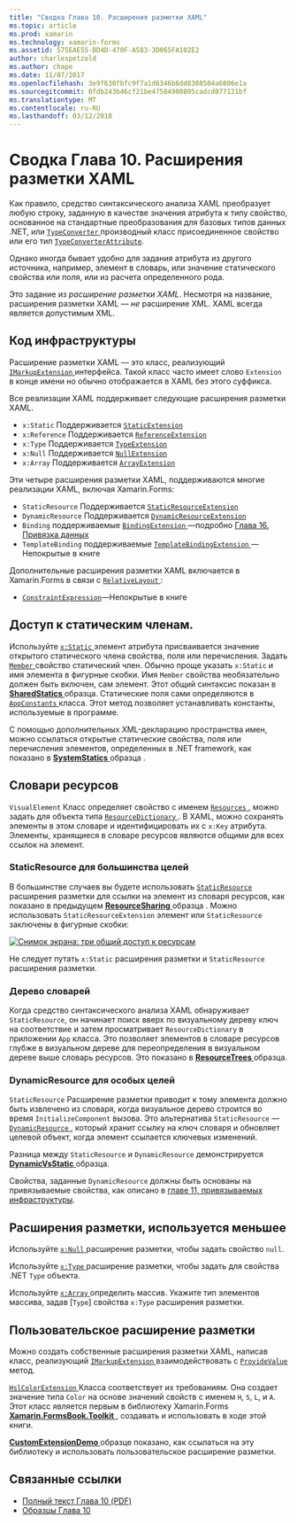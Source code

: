 ```yaml
---
title: "Сводка Глава 10. Расширения разметки XAML"
ms.topic: article
ms.prod: xamarin
ms.technology: xamarin-forms
ms.assetid: 575EAE55-BD4D-470F-A583-3D065FA102E2
author: charlespetzold
ms.author: chape
ms.date: 11/07/2017
ms.openlocfilehash: 3e9f630fbfc9f7a1d6346b6dd8308504a6806e1a
ms.sourcegitcommit: 0fdb243b46cf21be47584900805cadcd077121bf
ms.translationtype: MT
ms.contentlocale: ru-RU
ms.lasthandoff: 03/12/2018
---
```

# <a name="summary-of-chapter-10-xaml-markup-extensions"></a>Сводка Глава 10. Расширения разметки XAML

Как правило, средство синтаксического анализа XAML преобразует любую строку, заданную в качестве значения атрибута к типу свойство, основанное на стандартные преобразования для базовых типов данных .NET, или [ `TypeConverter` ](https://developer.xamarin.com/api/type/Xamarin.Forms.TypeConverter/) производный класс присоединенное свойство или его тип [`TypeConverterAttribute`](https://developer.xamarin.com/api/type/Xamarin.Forms.TypeConverterAttribute/).

Однако иногда бывает удобно для задания атрибута из другого источника, например, элемент в словарь, или значение статического свойства или поля, или из расчета определенного рода.

Это задание из *расширение разметки XAML*. Несмотря на название, расширения разметки XAML — *не* расширение XML. XAML всегда является допустимым XML.

## <a name="the-code-infrastructure"></a>Код инфраструктуры

Расширение разметки XAML — это класс, реализующий [ `IMarkupExtension` ](https://developer.xamarin.com/api/type/Xamarin.Forms.Xaml.IMarkupExtension/) интерфейса. Такой класс часто имеет слово `Extension` в конце имени но обычно отображается в XAML без этого суффикса.

Все реализации XAML поддерживает следующие расширения разметки XAML.

- `x:Static` Поддерживается [`StaticExtension`](https://developer.xamarin.com/api/type/Xamarin.Forms.Xaml.StaticExtension/)
- `x:Reference` Поддерживается [`ReferenceExtension`](https://developer.xamarin.com/api/type/Xamarin.Forms.Xaml.ReferenceExtension/)
- `x:Type` Поддерживается [`TypeExtension`](https://developer.xamarin.com/api/type/Xamarin.Forms.Xaml.TypeExtension/)
- `x:Null` Поддерживается [`NullExtension`](https://developer.xamarin.com/api/type/Xamarin.Forms.Xaml.NullExtension/)
- `x:Array` Поддерживается [`ArrayExtension`](https://developer.xamarin.com/api/type/Xamarin.Forms.Xaml.ArrayExtension/)

Эти четыре расширения разметки XAML, поддерживаются многие реализации XAML, включая Xamarin.Forms:

- `StaticResource` Поддерживается [`StaticResourceExtension`](https://developer.xamarin.com/api/type/Xamarin.Forms.Xaml.StaticResourceExtension/)
- `DynamicResource` Поддерживается [`DynamicResourceExtension`](https://developer.xamarin.com/api/type/Xamarin.Forms.Xaml.DynamicResourceExtension/)
- `Binding` поддерживаемые [ `BindingExtension` ](https://developer.xamarin.com/api/type/Xamarin.Forms.Xaml.BindingExtension/) &mdash;подробно [Глава 16. Привязка данных](#chapter16)
- `TemplateBinding` поддерживаемые [ `TemplateBindingExtension` ](https://developer.xamarin.com/api/type/Xamarin.Forms.Xaml.TemplateBindingExtension/) &mdash;Непокрытые в книге

Дополнительные расширения разметки XAML включается в Xamarin.Forms в связи с [ `RelativeLayout` ](https://developer.xamarin.com/api/type/Xamarin.Forms.RelativeLayout/):

- [`ConstraintExpression`](https://developer.xamarin.com/api/type/Xamarin.Forms.ConstraintExpression/)&mdash;Непокрытые в книге

## <a name="accessing-static-members"></a>Доступ к статическим членам.

Используйте [ `x:Static` ](https://developer.xamarin.com/api/type/Xamarin.Forms.Xaml.StaticExtension/) элемент атрибута присваивается значение открытого статического члена свойства, поля или перечисления. Задать [ `Member` ](https://developer.xamarin.com/api/property/Xamarin.Forms.Xaml.StaticExtension.Member/) свойство статический член. Обычно проще указать `x:Static` и имя элемента в фигурные скобки. Имя `Member` свойства необязательно должен быть включен, сам элемент. Этот общий синтаксис показан в [ **SharedStatics** ](https://github.com/xamarin/xamarin-forms-book-samples/tree/master/Chapter10/SharedStatics) образца. Статические поля сами определяются в [ `AppConstants` ](https://github.com/xamarin/xamarin-forms-book-samples/blob/master/Chapter10/SharedStatics/SharedStatics/SharedStatics/AppConstants.cs) класса. Этот метод позволяет устанавливать константы, используемые в программе.

С помощью дополнительных XML-декларацию пространства имен, можно ссылаться открытые статические свойства, поля или перечисления элементов, определенных в .NET framework, как показано в [ **SystemStatics** ](https://github.com/xamarin/xamarin-forms-book-samples/tree/master/Chapter10/SystemStatics) образца .

## <a name="resource-dictionaries"></a>Словари ресурсов

`VisualElement` Класс определяет свойство с именем [ `Resources` ](https://developer.xamarin.com/api/property/Xamarin.Forms.VisualElement.Resources/) , можно задать для объекта типа [ `ResourceDictionary` ](https://developer.xamarin.com/api/type/Xamarin.Forms.ResourceDictionary/). В XAML, можно сохранять элементы в этом словаре и идентифицировать их с `x:Key` атрибута. Элементы, хранящиеся в словаре ресурсов являются общими для всех ссылок на элемент.

### <a name="staticresource-for-most-purposes"></a>StaticResource для большинства целей

В большинстве случаев вы будете использовать [ `StaticResource` ](https://developer.xamarin.com/api/type/Xamarin.Forms.Xaml.StaticResourceExtension/) расширения разметки для ссылки на элемент из словаря ресурсов, как показано в предыдущем [ **ResourceSharing** ](https://github.com/xamarin/xamarin-forms-book-samples/tree/master/Chapter10/ResourceSharing) образца . Можно использовать `StaticResourceExtension` элемент или `StaticResource` заключены в фигурные скобки:

[![Снимок экрана: три общий доступ к ресурсам](images/ch10fg03-small.png "общий доступ к ресурсам")](images/ch10fg03-large.png#lightbox "общий доступ к ресурсам")

Не следует путать `x:Static` расширения разметки и `StaticResource` расширения разметки.

### <a name="a-tree-of-dictionaries"></a>Дерево словарей

Когда средство синтаксического анализа XAML обнаруживает `StaticResource`, он начинает поиск вверх по визуальному дереву ключ на соответствие и затем просматривает `ResourceDictionary` в приложении `App` класса. Это позволяет элементов в словаре ресурсов глубже в визуальном дереве для переопределения в визуальном дереве выше словарь ресурсов. Это показано в [ **ResourceTrees** ](https://github.com/xamarin/xamarin-forms-book-samples/tree/master/Chapter10/ResourceTrees) образца.

### <a name="dynamicresource-for-special-purposes"></a>DynamicResource для особых целей

`StaticResource` Расширение разметки приводит к тому элемента должно быть извлечено из словаря, когда визуальное дерево строится во время `InitializeComponent` вызова. Это альтернатива `StaticResource` — [ `DynamicResource` ](https://developer.xamarin.com/api/type/Xamarin.Forms.Xaml.DynamicResourceExtension/), который хранит ссылку на ключ словаря и обновляет целевой объект, когда элемент ссылается ключевых изменений.

Разница между `StaticResource` и `DynamicResource` демонстрируется [ **DynamicVsStatic** ](https://github.com/xamarin/xamarin-forms-book-samples/tree/master/Chapter10/DynamicVsStatic) образца.

Свойства, заданные `DynamicResource` должны быть основаны на привязываемые свойства, как описано в [главе 11, привязываемых инфраструктуры](chapter11.md).

## <a name="lesser-used-markup-extensions"></a>Расширения разметки, используется меньшее

Используйте [ `x:Null` ](https://developer.xamarin.com/api/type/Xamarin.Forms.Xaml.NullExtension/) расширение разметки, чтобы задать свойство `null`.

Используйте [ `x:Type` ](https://developer.xamarin.com/api/type/Xamarin.Forms.Xaml.TypeExtension/) расширение разметки, чтобы задать для свойства .NET `Type` объекта.

Используйте [ `x:Array` ](https://developer.xamarin.com/api/type/Xamarin.Forms.Xaml.ArrayExtension/) определить массив. Укажите тип элементов массива, задав [`Type`] свойства `x:Type` расширения разметки.

## <a name="a-custom-markup-extension"></a>Пользовательское расширение разметки

Можно создать собственные расширения разметки XAML, написав класс, реализующий [ `IMarkupExtension` ](https://developer.xamarin.com/api/type/Xamarin.Forms.Xaml.IMarkupExtension/) взаимодействовать с [ `ProvideValue` ](https://developer.xamarin.com/api/member/Xamarin.Forms.Xaml.IMarkupExtension.ProvideValue/p/System.IServiceProvider/) метод.

[ `HslColorExtension` ](https://github.com/xamarin/xamarin-forms-book-samples/blob/master/Libraries/Xamarin.FormsBook.Toolkit/Xamarin.FormsBook.Toolkit/HslColorExtension.cs) Класса соответствует их требованиям. Она создает значение типа `Color` на основе значений свойств с именем `H`, `S`, `L`, и `A`. Этот класс является первым в библиотеку Xamarin.Forms [ **Xamarin.FormsBook.Toolkit** ](https://github.com/xamarin/xamarin-forms-book-samples/tree/master/Libraries/Xamarin.FormsBook.Toolkit) , создавать и использовать в ходе этой книги.

[ **CustomExtensionDemo** ](https://github.com/xamarin/xamarin-forms-book-samples/tree/master/Chapter10/CustomExtensionDemo) образце показано, как ссылаться на эту библиотеку и использовать пользовательское расширение разметки.



## <a name="related-links"></a>Связанные ссылки

- [Полный текст Глава 10 (PDF)](https://download.xamarin.com/developer/xamarin-forms-book/XamarinFormsBook-Ch10-Apr2016.pdf)
- [Образцы Глава 10](https://github.com/xamarin/xamarin-forms-book-samples/tree/master/Chapter10)
